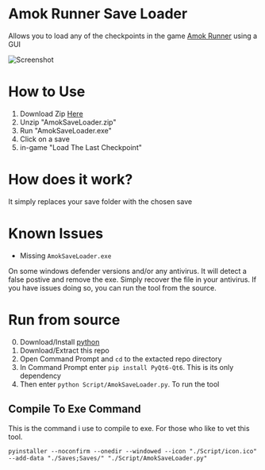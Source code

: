 # Amok Runner Save Loader

Allows you to load any of the checkpoints in the game [Amok Runner](https://store.steampowered.com/app/2077650/Amok_Runner/) using a GUI

![Screenshot](https://i.imgur.com/ZiCQFKX.jpeg)

# How to Use

1. Download Zip [Here](https://github.com/lejara/AmokRunnerSaveLoader/releases)
2. Unzip "AmokSaveLoader.zip"
3. Run "AmokSaveLoader.exe"
4. Click on a save
5. in-game "Load The Last Checkpoint"

# How does it work?

It simply replaces your save folder with the chosen save

# Known Issues
 - Missing `AmokSaveLoader.exe`
 
 On some windows defender versions and/or any antivirus. It will detect a false postive and remove the exe. Simply recover the file in your antivirus.
 If you have issues doing so, you can run the tool from the source.
 
 
# Run from source

0. Download/Install [python](https://www.python.org/downloads/)
1. Download/Extract this repo
2. Open Command Prompt and `cd` to the extacted repo directory
2. In Command Prompt enter `pip install PyQt6-Qt6`. This is its only dependency
4. Then enter `python Script/AmokSaveLoader.py`. To run the tool

## Compile To Exe Command

This is the command i use to compile to exe. For those who like to vet this tool.

```
pyinstaller --noconfirm --onedir --windowed --icon "./Script/icon.ico" --add-data "./Saves;Saves/" "./Script/AmokSaveLoader.py"
```
